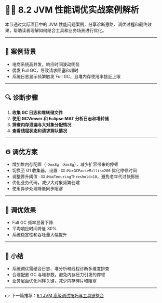 # 🕵️‍♂️ 8.2 JVM 性能调优实战案例解析

本节通过实际项目中的 JVM 性能问题案例，分享诊断思路、调优过程和最终效果，帮助读者理解如何结合工具和业务场景进行优化。

------

## 📝 案例背景

- 电商系统高并发，响应时间波动明显
- 偶发 Full GC，导致请求阻塞和超时
- 系统日志显示频繁触发 Full GC，且堆内存使用率接近上限

------

## 🔍 诊断步骤

1. **收集 GC 日志和堆转储文件**
2. **使用 GCViewer 和 Eclipse MAT 分析日志和堆转储**
3. **排查内存泄漏与大对象分配情况**
4. **查看线程状态和请求排队情况**

------

## ⚙️ 调优方案

- 增加堆内存配置（`-Xmx8g -Xms8g`），减少扩容带来的停顿
- 切换至 G1 收集器，设置 `-XX:MaxGCPauseMillis=200` 优化停顿时间
- 调整晋升阈值 `-XX:MaxTenuringThreshold=10`，避免老年代过快膨胀
- 优化业务代码，减少大对象频繁创建
- 使用异步处理降低同步阻塞

------

## 🎯 调优效果

- Full GC 频率显著下降
- 平均响应时间降低 30%
- 系统稳定性和吞吐量大幅提升

------

## 📝 小结

- 系统调优需结合日志、堆分析和线程诊断多维度排查
- 合理配置 GC 与堆参数，避免内存压力引发的停顿
- 业务层面优化同样关键，减少内存碎片和阻塞

------

👉 下一篇推荐：[9.1 JVM 高级调试技巧与工具链整合](../9.%20高级调试技巧与工具链整合/9.1JVM高级调试技巧与工具链整合.md)